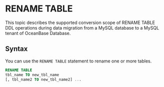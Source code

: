 # RENAME TABLE

This topic describes the supported conversion scope of RENAME TABLE DDL operations during data migration from a MySQL database to a MySQL tenant of OceanBase Database. 

## Syntax

You can use the `RENAME TABLE` statement to rename one or more tables. 

```sql
RENAME TABLE
tbl_name TO new_tbl_name
[, tbl_name2 TO new_tbl_name2] ...
```
